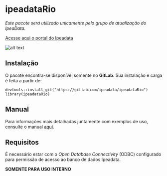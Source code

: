# ipeadataRio

*Este pacote será utilizado unicamente pelo grupo de atualização do IpeaData.*

[Acesse aqui o portal do Ipeadata](http://www.ipeadata.gov.br)

![alt text](https://brasilfatosedados.files.wordpress.com/2014/12/fonte-01b-ipeadata.png?w=265)

## Instalação

O pacote encontra-se disponível somente no **GitLab**. Sua instalação e carga é feita a partir de:

```{r eval=FALSE}
devtools::install_git("https://gitlab.com/ipeadata/ipeadataRio")
library(ipeadataRio)
````

## Manual

Para informações mais detalhadas juntamente com exemplos de uso, consulte o manual [aqui](https://drive.google.com/open?id=1UPR2FZrslwlmQ448OOTNWNju5vkGBfFk).

## Requisitos

É necessário estar com o *Open Database Connectivity* (ODBC) configurado para permissão de acesso ao banco de dados Ipeadata. 

**SOMENTE PARA USO INTERNO**
